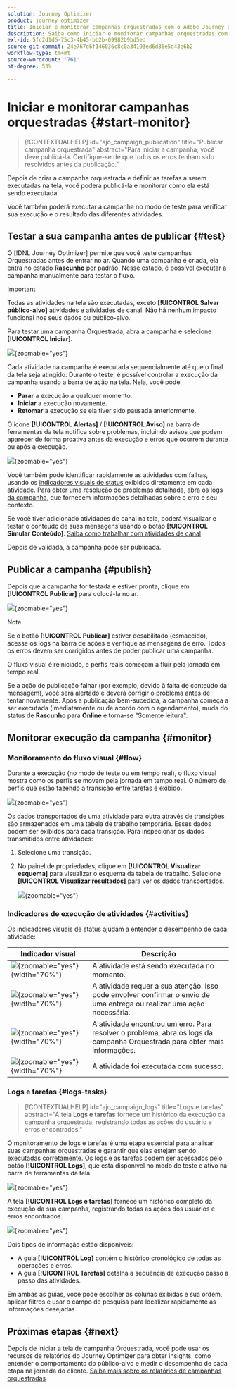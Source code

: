 ```yaml
---
solution: Journey Optimizer
product: journey optimizer
title: Iniciar e monitorar campanhas orquestradas com o Adobe Journey Optimizer
description: Saiba como iniciar e monitorar campanhas orquestradas com o Adobe Journey Optimizer.
exl-id: 5fc2d1d6-75c3-4b45-bb2b-09982b9bd5ed
source-git-commit: 24e767d6f146036c8c0a34193ed6d36e5d43e6b2
workflow-type: tm+mt
source-wordcount: '761'
ht-degree: 53%

---
```



# Iniciar e monitorar campanhas orquestradas {#start-monitor}

>[!CONTEXTUALHELP]
>id="ajo_campaign_publication"
>title="Publicar campanha orquestrada"
>abstract="Para iniciar a campanha, você deve publicá-la. Certifique-se de que todos os erros tenham sido resolvidos antes da publicação."

Depois de criar a campanha orquestrada e definir as tarefas a serem executadas na tela, você poderá publicá-la e monitorar como ela está sendo executada.

Você também poderá executar a campanha no modo de teste para verificar sua execução e o resultado das diferentes atividades.

## Testar a sua campanha antes de publicar {#test}

O [!DNL Journey Optimizer] permite que você teste campanhas Orquestradas antes de entrar no ar. Quando uma campanha é criada, ela entra no estado **Rascunho** por padrão. Nesse estado, é possível executar a campanha manualmente para testar o fluxo.

>[!IMPORTANT]
>
>Todas as atividades na tela são executadas, exceto **[!UICONTROL Salvar público-alvo]** atividades e atividades de canal. Não há nenhum impacto funcional nos seus dados ou público-alvo.

Para testar uma campanha Orquestrada, abra a campanha e selecione **[!UICONTROL Iniciar]**.

![](assets/campaign-start.png){zoomable="yes"}

Cada atividade na campanha é executada sequencialmente até que o final da tela seja atingido. Durante o teste, é possível controlar a execução da campanha usando a barra de ação na tela. Nela, você pode:

* **Parar** a execução a qualquer momento.
* **Iniciar** a execução novamente.
* **Retomar** a execução se ela tiver sido pausada anteriormente.

O ícone **[!UICONTROL Alertas]** / **[!UICONTROL Aviso]** na barra de ferramentas da tela notifica sobre problemas, incluindo avisos que podem aparecer de forma proativa antes da execução e erros que ocorrem durante ou após a execução.

![](assets/campaign-warning.png){zoomable="yes"}

Você também pode identificar rapidamente as atividades com falhas, usando os [indicadores visuais de status](#activities) exibidos diretamente em cada atividade. Para obter uma resolução de problemas detalhada, abra os [logs da campanha](#logs-tasks), que fornecem informações detalhadas sobre o erro e seu contexto.

Se você tiver adicionado atividades de canal na tela, poderá visualizar e testar o conteúdo de suas mensagens usando o botão **[!UICONTROL Simular Conteúdo]**. [Saiba como trabalhar com atividades de canal](activities/channels.md)

Depois de validada, a campanha pode ser publicada.

## Publicar a campanha {#publish}

Depois que a campanha for testada e estiver pronta, clique em **[!UICONTROL Publicar]** para colocá-la no ar.

![](assets/campaign-publish.png){zoomable="yes"}

>[!NOTE]
>
>Se o botão **[!UICONTROL Publicar]** estiver desabilitado (esmaecido), acesse os logs na barra de ações e verifique as mensagens de erro. Todos os erros devem ser corrigidos antes de poder publicar uma campanha.

O fluxo visual é reiniciado, e perfis reais começam a fluir pela jornada em tempo real.

Se a ação de publicação falhar (por exemplo, devido à falta de conteúdo da mensagem), você será alertado e deverá corrigir o problema antes de tentar novamente. Após a publicação bem-sucedida, a campanha começa a ser executada (imediatamente ou de acordo com o agendamento), muda do status de **Rascunho** para **Online** e torna-se &quot;Somente leitura&quot;.

## Monitorar execução da campanha {#monitor}

### Monitoramento do fluxo visual {#flow}

Durante a execução (no modo de teste ou em tempo real), o fluxo visual mostra como os perfis se movem pela jornada em tempo real. O número de perfis que estão fazendo a transição entre tarefas é exibido.

![](assets/workflow-execution.png){zoomable="yes"}

Os dados transportados de uma atividade para outra através de transições são armazenados em uma tabela de trabalho temporária. Esses dados podem ser exibidos para cada transição. Para inspecionar os dados transmitidos entre atividades:

1. Selecione uma transição.
1. No painel de propriedades, clique em **[!UICONTROL Visualizar esquema]** para visualizar o esquema da tabela de trabalho. Selecione **[!UICONTROL Visualizar resultados]** para ver os dados transportados.

   ![](assets/transition.png){zoomable="yes"}

### Indicadores de execução de atividades {#activities}

Os indicadores visuais de status ajudam a entender o desempenho de cada atividade:

| Indicador visual | Descrição |
|-----|------------|
| ![](assets/activity-status-pending.png){zoomable="yes"}{width="70%"} | A atividade está sendo executada no momento. |
| ![](assets/activity-status-orange.png){zoomable="yes"}{width="70%"} | A atividade requer a sua atenção. Isso pode envolver confirmar o envio de uma entrega ou realizar uma ação necessária. |
| ![](assets/activity-status-red.png){zoomable="yes"}{width="70%"} | A atividade encontrou um erro. Para resolver o problema, abra os logs da campanha Orquestrada para obter mais informações. |
| ![](assets/activity-status-green.png){zoomable="yes"}{width="70%"} | A atividade foi executada com sucesso. |

### Logs e tarefas {#logs-tasks}

>[!CONTEXTUALHELP]
>id="ajo_campaign_logs"
>title="Logs e tarefas"
>abstract="A tela **Logs e tarefas** fornece um histórico da execução da campanha orquestrada, registrando todas as ações do usuário e erros encontrados."

O monitoramento de logs e tarefas é uma etapa essencial para analisar suas campanhas orquestradas e garantir que elas estejam sendo executadas corretamente. Os logs e as tarefas podem ser acessados pelo botão **[!UICONTROL Logs]**, que está disponível no modo de teste e ativo na barra de ferramentas da tela.

![](assets/logs-button.png){zoomable="yes"}

A tela **[!UICONTROL Logs e tarefas]** fornece um histórico completo da execução da sua campanha, registrando todas as ações dos usuários e erros encontrados.

![](assets/workflow-logs.png){zoomable="yes"}

Dois tipos de informação estão disponíveis:

* A guia **[!UICONTROL Log]** contém o histórico cronológico de todas as operações e erros.
* A guia **[!UICONTROL Tarefas]** detalha a sequência de execução passo a passo das atividades.

Em ambas as guias, você pode escolher as colunas exibidas e sua ordem, aplicar filtros e usar o campo de pesquisa para localizar rapidamente as informações desejadas.

## Próximas etapas {#next}

Depois de iniciar a tela de campanha Orquestrada, você pode usar os recursos de relatórios do Journey Optimizer para obter insights, como entender o comportamento do público-alvo e medir o desempenho de cada etapa na jornada do cliente. [Saiba mais sobre os relatórios de campanhas orquestradas](../orchestrated/reporting-campaigns.md)
